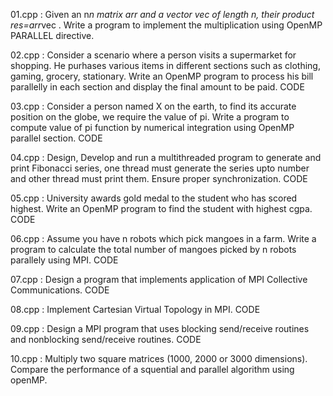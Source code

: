 01.cpp : Given an n*n matrix arr and a vector vec of length n, their product res=arr*vec . Write a program to implement the multiplication using OpenMP PARALLEL directive.

02.cpp : Consider a scenario where a person visits a supermarket for shopping. He purhases various items in different sections such as clothing, gaming, grocery, stationary. Write an OpenMP program to process his bill parallelly in each section and display the final amount to be paid. CODE

03.cpp : Consider a person named X on the earth, to find its accurate position on the globe, we require the value of pi. Write a program to compute value of pi function by numerical integration using OpenMP parallel section. CODE

04.cpp : Design, Develop and run a multithreaded program to generate and print Fibonacci series, one thread must generate the series upto number and other thread must print them. Ensure proper synchronization. CODE

05.cpp : University awards gold medal to the student who has scored highest. Write an OpenMP program to find the student with highest cgpa. CODE

06.cpp : Assume you have n robots which pick mangoes in a farm. Write a program to calculate the total number of mangoes picked by n robots parallely using MPI. CODE

07.cpp : Design a program that implements application of MPI Collective Communications. CODE

08.cpp : Implement Cartesian Virtual Topology in MPI. CODE

09.cpp : Design a MPI program that uses blocking send/receive routines and nonblocking send/receive routines. CODE

10.cpp : Multiply two square matrices (1000, 2000 or 3000 dimensions). Compare the performance of a squential and parallel algorithm using openMP. 
